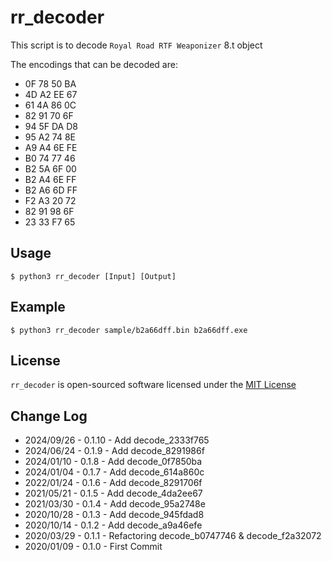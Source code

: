
# rr_decoder
This script is to decode `Royal Road RTF Weaponizer` 8.t object

The encodings that can be decoded are:
- 0F 78 50 BA
- 4D A2 EE 67
- 61 4A 86 0C
- 82 91 70 6F
- 94 5F DA D8
- 95 A2 74 8E
- A9 A4 6E FE
- B0 74 77 46
- B2 5A 6F 00
- B2 A4 6E FF
- B2 A6 6D FF
- F2 A3 20 72
- 82 91 98 6F
- 23 33 F7 65

## Usage
```
$ python3 rr_decoder [Input] [Output]
```

## Example
```
$ python3 rr_decoder sample/b2a66dff.bin b2a66dff.exe
```

## License
`rr_decoder` is open-sourced software licensed under the [MIT License](LICENSE)

## Change Log
- 2024/09/26 - 0.1.10 - Add decode_2333f765
- 2024/06/24 - 0.1.9 - Add decode_8291986f
- 2024/01/10 - 0.1.8 - Add decode_0f7850ba
- 2024/01/04 - 0.1.7 - Add decode_614a860c
- 2022/01/24 - 0.1.6 - Add decode_8291706f
- 2021/05/21 - 0.1.5 - Add decode_4da2ee67
- 2021/03/30 - 0.1.4 - Add decode_95a2748e
- 2020/10/28 - 0.1.3 - Add decode_945fdad8
- 2020/10/14 - 0.1.2 - Add decode_a9a46efe
- 2020/03/29 - 0.1.1 - Refactoring decode_b0747746 & decode_f2a32072
- 2020/01/09 - 0.1.0 - First Commit

